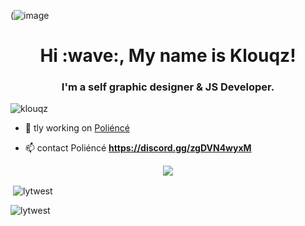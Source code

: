 (![image](https://tenor.com/view/akame-akame-ga-k-ill-anime-fighting-stance-windy-gif-17468654) 
<h1 align="center">Hi :wave:, My name is Klouqz!</h1>
<h3 align="center">I'm a self graphic designer & JS Developer.</h3>

<p align="left"> <img src="https://komarev.com/ghpvc/?username=klouqz&label=Profile%20views&color=0e75b6&style=flat" alt="klouqz" /> </p>


- 🔭 tly working on [Poliéncé](https://top.gg/bot/834768434574786561)


- 📫 contact Poliéncé **https://discord.gg/zgDVN4wyxM** 

<div align="center">
    <a href="https://discord.gg/DpY2j9eMy4" title="Discord Profile"><img src="https://lanyard-profile-readme.vercel.app/api/847828666671038464"></a>
</div>


<p>&nbsp;<img align="center" src="https://github-readme-stats.vercel.app/api?username=lytwest&show_icons=true&theme=dracula&locale=en" alt="lytwest" /></p>

<p><img align="center" src="https://github-readme-streak-stats.herokuapp.com/?user=lytwesta&theme=dracula" alt="lytwest" /></p>
